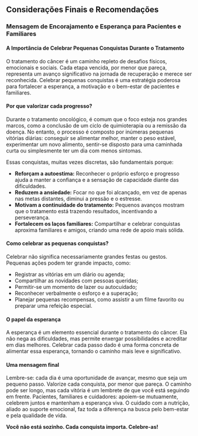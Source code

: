 
## Considerações Finais e Recomendações

### Mensagem de Encorajamento e Esperança para Pacientes e Familiares

#### A Importância de Celebrar Pequenas Conquistas Durante o Tratamento

O tratamento do câncer é um caminho repleto de desafios físicos, emocionais e sociais. Cada etapa vencida, por menor que pareça, representa um avanço significativo na jornada de recuperação e merece ser reconhecida. Celebrar pequenas conquistas é uma estratégia poderosa para fortalecer a esperança, a motivação e o bem-estar de pacientes e familiares.

#### Por que valorizar cada progresso?

Durante o tratamento oncológico, é comum que o foco esteja nos grandes marcos, como a conclusão de um ciclo de quimioterapia ou a remissão da doença. No entanto, o processo é composto por inúmeras pequenas vitórias diárias: conseguir se alimentar melhor, manter o peso estável, experimentar um novo alimento, sentir-se disposto para uma caminhada curta ou simplesmente ter um dia com menos sintomas.

Essas conquistas, muitas vezes discretas, são fundamentais porque:

- **Reforçam a autoestima:** Reconhecer o próprio esforço e progresso ajuda a manter a confiança e a sensação de capacidade diante das dificuldades.
- **Reduzem a ansiedade:** Focar no que foi alcançado, em vez de apenas nas metas distantes, diminui a pressão e o estresse.
- **Motivam a continuidade do tratamento:** Pequenos avanços mostram que o tratamento está trazendo resultados, incentivando a perseverança.
- **Fortalecem os laços familiares:** Compartilhar e celebrar conquistas aproxima familiares e amigos, criando uma rede de apoio mais sólida.

#### Como celebrar as pequenas conquistas?

Celebrar não significa necessariamente grandes festas ou gestos. Pequenas ações podem ter grande impacto, como:

- Registrar as vitórias em um diário ou agenda;
- Compartilhar as novidades com pessoas queridas;
- Permitir-se um momento de lazer ou autocuidado;
- Reconhecer verbalmente o esforço e a superação;
- Planejar pequenas recompensas, como assistir a um filme favorito ou preparar uma refeição especial.

#### O papel da esperança

A esperança é um elemento essencial durante o tratamento do câncer. Ela não nega as dificuldades, mas permite enxergar possibilidades e acreditar em dias melhores. Celebrar cada passo dado é uma forma concreta de alimentar essa esperança, tornando o caminho mais leve e significativo.

#### Uma mensagem final

Lembre-se: cada dia é uma oportunidade de avançar, mesmo que seja um pequeno passo. Valorize cada conquista, por menor que pareça. O caminho pode ser longo, mas cada vitória é um lembrete de que você está seguindo em frente. Pacientes, familiares e cuidadores: apoiem-se mutuamente, celebrem juntos e mantenham a esperança viva. O cuidado com a nutrição, aliado ao suporte emocional, faz toda a diferença na busca pelo bem-estar e pela qualidade de vida.

**Você não está sozinho. Cada conquista importa. Celebre-as!**
```
